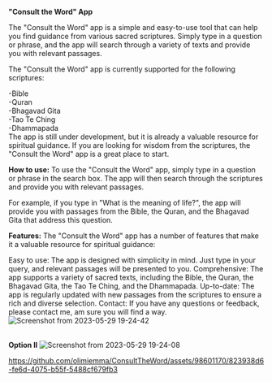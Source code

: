 <b>"Consult the Word" App</b>

The "Consult the Word" app is a simple and easy-to-use tool that can help you find guidance from various sacred scriptures. Simply type in a question or phrase, and the app will search through a variety of texts and provide you with relevant passages.

The "Consult the Word" app is currently supported for the following scriptures:

-Bible<br>
-Quran<br>
-Bhagavad Gita<br>
-Tao Te Ching<br>
-Dhammapada<br>
The app is still under development, but it is already a valuable resource for spiritual guidance. If you are looking for wisdom from the scriptures, the "Consult the Word" app is a great place to start.

<b>How to use:</b>
To use the "Consult the Word" app, simply type in a question or phrase in the search box. The app will then search through the scriptures and provide you with relevant passages.

For example, if you type in "What is the meaning of life?", the app will provide you with passages from the Bible, the Quran, and the Bhagavad Gita that address this question.

<b>Features:</b>
The "Consult the Word" app has a number of features that make it a valuable resource for spiritual guidance:

Easy to use: The app is designed with simplicity in mind. Just type in your query, and relevant passages will be presented to you.
Comprehensive: The app supports a variety of sacred texts, including the Bible, the Quran, the Bhagavad Gita, the Tao Te Ching, and the Dhammapada.
Up-to-date: The app is regularly updated with new passages from the scriptures to ensure a rich and diverse selection.
Contact: If you have any questions or feedback, please contact me, am sure you will find a way. 
![Screenshot from 2023-05-29 19-24-42](https://github.com/olimiemma/ConsultTheWord/assets/98601170/6d758188-ca88-4929-bddd-98bcf9b32492)

<br> <b> Option II</b>
![Screenshot from 2023-05-29 19-24-08](https://github.com/olimiemma/ConsultTheWord/assets/98601170/6873d461-f357-4c59-929a-ab769bc38bbd)



https://github.com/olimiemma/ConsultTheWord/assets/98601170/823938d6-fe6d-4075-b55f-5488cf679fb3


